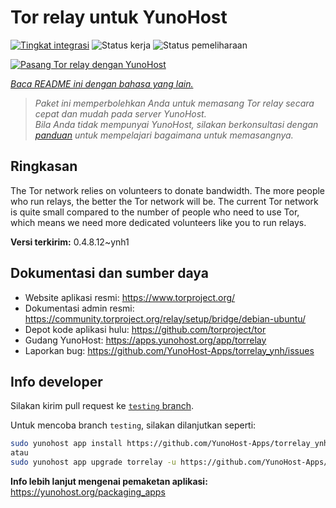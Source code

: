 <!--
N.B.: README ini dibuat secara otomatis oleh <https://github.com/YunoHost/apps/tree/master/tools/readme_generator>
Ini TIDAK boleh diedit dengan tangan.
-->

# Tor relay untuk YunoHost

[![Tingkat integrasi](https://dash.yunohost.org/integration/torrelay.svg)](https://ci-apps.yunohost.org/ci/apps/torrelay/) ![Status kerja](https://ci-apps.yunohost.org/ci/badges/torrelay.status.svg) ![Status pemeliharaan](https://ci-apps.yunohost.org/ci/badges/torrelay.maintain.svg)

[![Pasang Tor relay dengan YunoHost](https://install-app.yunohost.org/install-with-yunohost.svg)](https://install-app.yunohost.org/?app=torrelay)

*[Baca README ini dengan bahasa yang lain.](./ALL_README.md)*

> *Paket ini memperbolehkan Anda untuk memasang Tor relay secara cepat dan mudah pada server YunoHost.*  
> *Bila Anda tidak mempunyai YunoHost, silakan berkonsultasi dengan [panduan](https://yunohost.org/install) untuk mempelajari bagaimana untuk memasangnya.*

## Ringkasan

The Tor network relies on volunteers to donate bandwidth. The more people who run relays, the better the Tor network will be. The current Tor network is quite small compared to the number of people who need to use Tor, which means we need more dedicated volunteers like you to run relays.

**Versi terkirim:** 0.4.8.12~ynh1

## Dokumentasi dan sumber daya

- Website aplikasi resmi: <https://www.torproject.org/>
- Dokumentasi admin resmi: <https://community.torproject.org/relay/setup/bridge/debian-ubuntu/>
- Depot kode aplikasi hulu: <https://github.com/torproject/tor>
- Gudang YunoHost: <https://apps.yunohost.org/app/torrelay>
- Laporkan bug: <https://github.com/YunoHost-Apps/torrelay_ynh/issues>

## Info developer

Silakan kirim pull request ke [`testing` branch](https://github.com/YunoHost-Apps/torrelay_ynh/tree/testing).

Untuk mencoba branch `testing`, silakan dilanjutkan seperti:

```bash
sudo yunohost app install https://github.com/YunoHost-Apps/torrelay_ynh/tree/testing --debug
atau
sudo yunohost app upgrade torrelay -u https://github.com/YunoHost-Apps/torrelay_ynh/tree/testing --debug
```

**Info lebih lanjut mengenai pemaketan aplikasi:** <https://yunohost.org/packaging_apps>
